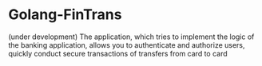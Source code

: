 # Golang-FinTrans
(under development) The application, which tries to implement the logic of the banking application, allows you to authenticate and authorize users, quickly conduct secure transactions of transfers from card to card
